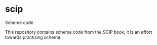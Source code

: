 # scip
Scheme code

This repository contains scheme code from the SCIP book, it is an effort towards practising scheme. 
